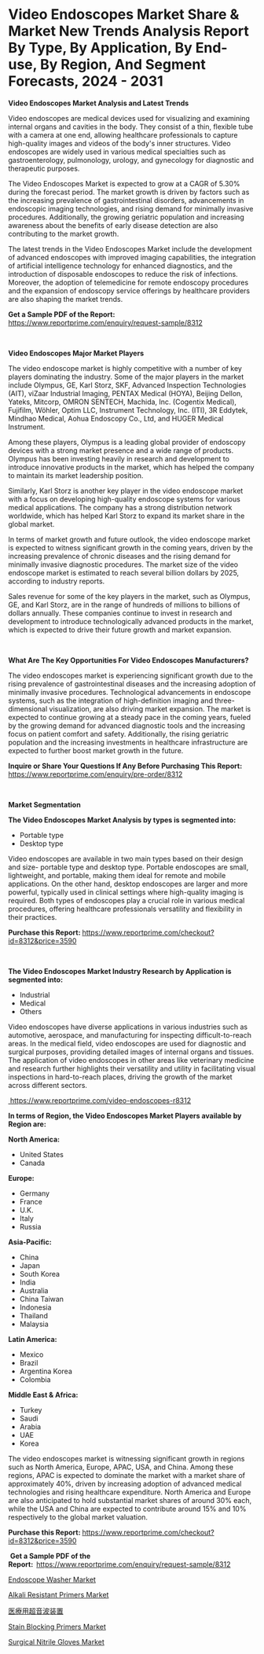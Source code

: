 <p><h1>Video Endoscopes Market Share & Market New Trends Analysis Report By Type, By Application, By End-use, By Region, And Segment Forecasts, 2024 - 2031</h1></p><p><strong>Video Endoscopes Market Analysis and Latest Trends</strong></p>
<p><p>Video endoscopes are medical devices used for visualizing and examining internal organs and cavities in the body. They consist of a thin, flexible tube with a camera at one end, allowing healthcare professionals to capture high-quality images and videos of the body's inner structures. Video endoscopes are widely used in various medical specialties such as gastroenterology, pulmonology, urology, and gynecology for diagnostic and therapeutic purposes.</p><p>The Video Endoscopes Market is expected to grow at a CAGR of 5.30% during the forecast period. The market growth is driven by factors such as the increasing prevalence of gastrointestinal disorders, advancements in endoscopic imaging technologies, and rising demand for minimally invasive procedures. Additionally, the growing geriatric population and increasing awareness about the benefits of early disease detection are also contributing to the market growth.</p><p>The latest trends in the Video Endoscopes Market include the development of advanced endoscopes with improved imaging capabilities, the integration of artificial intelligence technology for enhanced diagnostics, and the introduction of disposable endoscopes to reduce the risk of infections. Moreover, the adoption of telemedicine for remote endoscopy procedures and the expansion of endoscopy service offerings by healthcare providers are also shaping the market trends.</p></p>
<p><strong>Get a Sample PDF of the Report:&nbsp;</strong> <a href="https://www.reportprime.com/enquiry/request-sample/8312">https://www.reportprime.com/enquiry/request-sample/8312</a></p>
<p>&nbsp;</p>
<p><strong>Video Endoscopes Major Market Players</strong></p>
<p><p>The video endoscope market is highly competitive with a number of key players dominating the industry. Some of the major players in the market include Olympus, GE, Karl Storz, SKF, Advanced Inspection Technologies (AIT), viZaar Industrial Imaging, PENTAX Medical (HOYA), Beijing Dellon, Yateks, Mitcorp, OMRON SENTECH, Machida, Inc. (Cogentix Medical), Fujifilm, Wöhler, Optim LLC, Instrument Technology, Inc. (ITI), 3R Eddytek, Mindhao Medical, Aohua Endoscopy Co., Ltd, and HUGER Medical Instrument.</p><p>Among these players, Olympus is a leading global provider of endoscopy devices with a strong market presence and a wide range of products. Olympus has been investing heavily in research and development to introduce innovative products in the market, which has helped the company to maintain its market leadership position.</p><p>Similarly, Karl Storz is another key player in the video endoscope market with a focus on developing high-quality endoscope systems for various medical applications. The company has a strong distribution network worldwide, which has helped Karl Storz to expand its market share in the global market.</p><p>In terms of market growth and future outlook, the video endoscope market is expected to witness significant growth in the coming years, driven by the increasing prevalence of chronic diseases and the rising demand for minimally invasive diagnostic procedures. The market size of the video endoscope market is estimated to reach several billion dollars by 2025, according to industry reports.</p><p>Sales revenue for some of the key players in the market, such as Olympus, GE, and Karl Storz, are in the range of hundreds of millions to billions of dollars annually. These companies continue to invest in research and development to introduce technologically advanced products in the market, which is expected to drive their future growth and market expansion.</p></p>
<p>&nbsp;</p>
<p><strong>What Are The Key Opportunities For Video Endoscopes Manufacturers?</strong></p>
<p><p>The video endoscopes market is experiencing significant growth due to the rising prevalence of gastrointestinal diseases and the increasing adoption of minimally invasive procedures. Technological advancements in endoscope systems, such as the integration of high-definition imaging and three-dimensional visualization, are also driving market expansion. The market is expected to continue growing at a steady pace in the coming years, fueled by the growing demand for advanced diagnostic tools and the increasing focus on patient comfort and safety. Additionally, the rising geriatric population and the increasing investments in healthcare infrastructure are expected to further boost market growth in the future.</p></p>
<p><strong>Inquire or Share Your Questions If Any Before Purchasing This Report:</strong> <a href="https://www.reportprime.com/enquiry/pre-order/8312">https://www.reportprime.com/enquiry/pre-order/8312</a></p>
<p>&nbsp;</p>
<p><strong>Market Segmentation</strong></p>
<p><strong>The Video Endoscopes Market Analysis by types is segmented into:</strong></p>
<p><ul><li>Portable type</li><li>Desktop type</li></ul></p>
<p><p>Video endoscopes are available in two main types based on their design and size- portable type and desktop type. Portable endoscopes are small, lightweight, and portable, making them ideal for remote and mobile applications. On the other hand, desktop endoscopes are larger and more powerful, typically used in clinical settings where high-quality imaging is required. Both types of endoscopes play a crucial role in various medical procedures, offering healthcare professionals versatility and flexibility in their practices.</p></p>
<p><strong>Purchase this Report:&nbsp;</strong><a href="https://www.reportprime.com/checkout?id=8312&price=3590">https://www.reportprime.com/checkout?id=8312&price=3590</a></p>
<p>&nbsp;</p>
<p><strong>The Video Endoscopes Market Industry Research by Application is segmented into:</strong></p>
<p><ul><li>Industrial</li><li>Medical</li><li>Others</li></ul></p>
<p><p>Video endoscopes have diverse applications in various industries such as automotive, aerospace, and manufacturing for inspecting difficult-to-reach areas. In the medical field, video endoscopes are used for diagnostic and surgical purposes, providing detailed images of internal organs and tissues. The application of video endoscopes in other areas like veterinary medicine and research further highlights their versatility and utility in facilitating visual inspections in hard-to-reach places, driving the growth of the market across different sectors.</p></p>
<p><a href="https://www.reportprime.com/video-endoscopes-r8312">&nbsp;https://www.reportprime.com/video-endoscopes-r8312</a></p>
<p><strong>In terms of Region, the Video Endoscopes Market Players available by Region are:</strong></p>
<p>
    <p> <strong> North America: </strong>
        <ul>
            <li>United States</li>
            <li>Canada</li>
        </ul>
        </p> 
    <p> <strong> Europe: </strong>
        <ul>
            <li>Germany</li>
            <li>France</li>
            <li>U.K.</li>
            <li>Italy</li>
            <li>Russia</li>
        </ul>
        </p> 
    <p> <strong> Asia-Pacific: </strong>
        <ul>
            <li>China</li>
            <li>Japan</li>
            <li>South Korea</li>
            <li>India</li>
            <li>Australia</li>
            <li>China Taiwan</li>
            <li>Indonesia</li>
            <li>Thailand</li>
            <li>Malaysia</li>
        </ul>
        </p> 
    <p> <strong> Latin America: </strong>
        <ul>
            <li>Mexico</li>
            <li>Brazil</li>
            <li>Argentina Korea</li>
            <li>Colombia</li>
        </ul>
        </p> 
    <p> <strong> Middle East & Africa: </strong>
        <ul>
            <li>Turkey</li>
            <li>Saudi</li>
            <li>Arabia</li>
            <li>UAE</li>
            <li>Korea</li>
        </ul>
    </p>
    </p>
<p><p>The video endoscopes market is witnessing significant growth in regions such as North America, Europe, APAC, USA, and China. Among these regions, APAC is expected to dominate the market with a market share of approximately 40%, driven by increasing adoption of advanced medical technologies and rising healthcare expenditure. North America and Europe are also anticipated to hold substantial market shares of around 30% each, while the USA and China are expected to contribute around 15% and 10% respectively to the global market valuation.</p></p>
<p><strong>Purchase this Report: </strong><a href="https://www.reportprime.com/checkout?id=8312&price=3590">https://www.reportprime.com/checkout?id=8312&price=3590</a></p>
<p>&nbsp;<strong>Get a Sample PDF of the Report:&nbsp;&nbsp;</strong><a href="https://www.reportprime.com/enquiry/request-sample/8312">https://www.reportprime.com/enquiry/request-sample/8312</a></p>
<p><strong></strong></p>
<p><p><a href="https://github.com/brentleyjimmiealvaradoz4l1rea/Market-Research-Report-List-2/blob/main/endoscope-washer-market.md">Endoscope Washer Market</a></p><p><a href="https://issuu.com/reportprime-2/docs/alkali-resistant-primers-market-size-2030.pptx">Alkali Resistant Primers Market</a></p><p><a href="https://github.com/EstaSprer20231/Market-Research-Report-List-1/blob/main/410201522741.md">医療用超音波装置</a></p><p><a href="https://issuu.com/reportprime-2/docs/stain-blocking-primers-market-size-2030.pptx">Stain Blocking Primers Market</a></p><p><a href="https://github.com/Angelnienowdseej3e45z3p8c/Market-Research-Report-List-2/blob/main/surgical-nitrile-gloves-market.md">Surgical Nitrile Gloves Market</a></p></p>